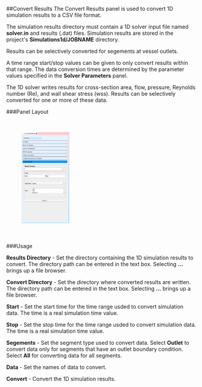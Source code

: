 
##Convert Results
The Convert Results panel is used to convert 1D simulation results to a CSV file format. 

The simulation results directory must contain a 1D solver input file named **solver.in** and results (.dat) files. 
Simulation results are stored in the project's **Simulations1d/JOBNAME** directory.  

Results can be selectively converted for segements at vessel outlets. 

A time range start/stop values can be given to only convert results within that range. The data conversion times 
are determined by the parameter values specified in the **Solver Parameters** panel.

The 1D solver writes results for cross-section area, flow, pressure, Reynolds number (Re), and wall shear stress (wss).
Results can be selectively converted for one or more of these data.


###Panel Layout

<br>
<figure>
  <img src="documentation/1d_simulation/tool/images/convert-results-panel-fixed.png" style="float: left; width: 30%; margin-right: 1%; margin-bottom: 0.5em;">
  <p style="clear: both;">
</figure>
<br>

###Usage 

**Results Directory** - Set the directory containing the 1D simulation results to convert. The directory path can be entered in 
                        the text box. Selecting **...** brings up a file browser.

**Convert Directory** - Set the directory where converted results are written. The directory path can be entered in 
                        the text box. Selecting **...** brings up a file browser.

**Start** - Set the start time for the time range usded to convert simulation data. The time is a real simulation time value.

**Stop** - Set the stop time for the time range usded to convert simulation data. The time is a real simulation time value.

**Segements** - Set the segment type used to convert data. Select <b>Outlet</b> to convert data only for segments that have 
                an outlet boundary condition. Select <b>All</b> for converting data for all segments.

**Data** - Set the names of data to convert. 

**Convert** - Convert the 1D simulation results.


